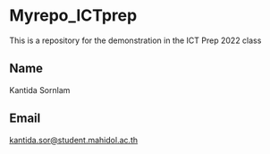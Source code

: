 # Myrepo_ICTprep
This is a repository for the demonstration in the ICT Prep 2022 class

## Name
Kantida Sornlam

## Email
kantida.sor@student.mahidol.ac.th
